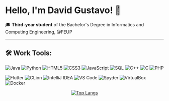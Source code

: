 # Hello, I'm David Gustavo! 👋

🎓 **Third-year student** of the Bachelor's Degree in Informatics and Computing Engineering, @FEUP 

---

## 🛠️ Work Tools:

![Java](https://img.shields.io/badge/Java-4B4B4B?style=for-the-badge&logo=java&logoColor=white)
![Python](https://img.shields.io/badge/Python-4B4B4B?style=for-the-badge&logo=python&logoColor=white)
![HTML5](https://img.shields.io/badge/HTML5-4B4B4B?style=for-the-badge&logo=html5&logoColor=white)
![CSS3](https://img.shields.io/badge/CSS3-4B4B4B?style=for-the-badge&logo=css3&logoColor=white)
![JavaScript](https://img.shields.io/badge/JavaScript-4B4B4B?style=for-the-badge&logo=javascript&logoColor=white)
![SQL](https://img.shields.io/badge/SQL-4B4B4B?style=for-the-badge&logo=postgresql&logoColor=white)
![C++](https://img.shields.io/badge/C++-4B4B4B?style=for-the-badge&logo=cplusplus&logoColor=white)
![C](https://img.shields.io/badge/C-4B4B4B?style=for-the-badge&logo=c&logoColor=white)
![PHP](https://img.shields.io/badge/PHP-4B4B4B?style=for-the-badge&logo=php&logoColor=white)

![Flutter](https://img.shields.io/badge/Flutter-4B4B4B?style=for-the-badge&logo=flutter&logoColor=white)
![CLion](https://img.shields.io/badge/CLion-4B4B4B?style=for-the-badge&logo=clion&logoColor=white)
![IntelliJ IDEA](https://img.shields.io/badge/IntelliJ_IDEA-4B4B4B?style=for-the-badge&logo=intellij-idea&logoColor=white)
![VS Code](https://img.shields.io/badge/VS_Code-4B4B4B?style=for-the-badge&logo=visual-studio-code&logoColor=white)
![Spyder](https://img.shields.io/badge/Spyder-4B4B4B?style=for-the-badge&logo=spyder-ide&logoColor=white)
![VirtualBox](https://img.shields.io/badge/VirtualBox-4B4B4B?style=for-the-badge&logo=virtualbox&logoColor=white)
![Docker](https://img.shields.io/badge/Docker-4B4B4B?style=for-the-badge&logo=docker&logoColor=white)



<div align="center">

[![Top Langs](https://github-readme-stats.vercel.app/api/top-langs/?username=DavidGustavo6&layout=compact&langs_count=10&bg_color=000000&title_color=ffffff&text_color=ffffff)](https://github.com/anuraghazra/github-readme-stats)

</div>






<!--
**DavidGustavo6/DavidGustavo6** is a ✨ _special_ ✨ repository because its `README.md` (this file) appears on your GitHub profile.

Here are some ideas to get you started:

- 🔭 I’m currently working on ...
- 🌱 I’m currently learning ...
- 👯 I’m looking to collaborate on ...
- 🤔 I’m looking for help with ...
- 💬 Ask me about ...
- 📫 How to reach me: ...
- 😄 Pronouns: ...
- ⚡ Fun fact: ...
-->
